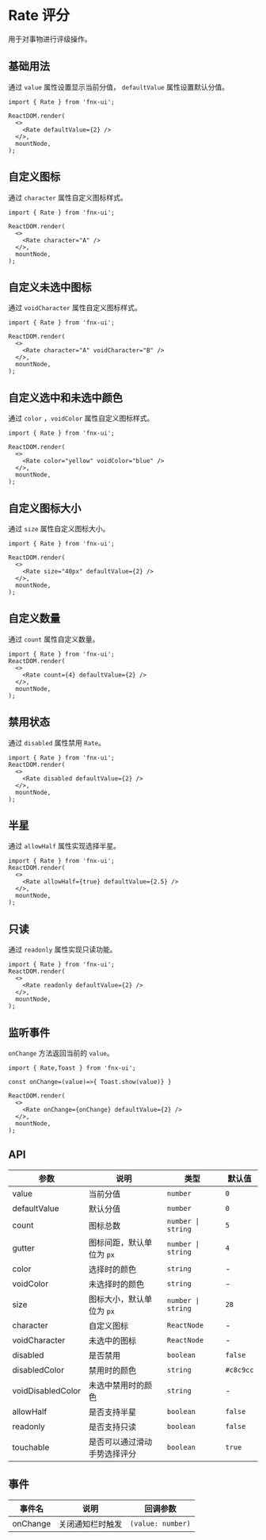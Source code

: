 # Rate 评分

用于对事物进行评级操作。

## 基础用法

通过 `value` 属性设置显示当前分值， `defaultValue` 属性设置默认分值。

```tsx
import { Rate } from 'fnx-ui';

ReactDOM.render(
  <>
    <Rate defaultValue={2} />
  </>,
  mountNode,
);
```

## 自定义图标

通过 `character` 属性自定义图标样式。

```tsx
import { Rate } from 'fnx-ui';

ReactDOM.render(
  <>
    <Rate character="A" />
  </>,
  mountNode,
);
```

## 自定义未选中图标

通过 `voidCharacter` 属性自定义图标样式。

```tsx
import { Rate } from 'fnx-ui';

ReactDOM.render(
  <>
    <Rate character="A" voidCharacter="B" />
  </>,
  mountNode,
);
```

## 自定义选中和未选中颜色

通过 `color` ，`voidColor` 属性自定义图标样式。

```tsx
import { Rate } from 'fnx-ui';

ReactDOM.render(
  <>
    <Rate color="yellow" voidColor="blue" />
  </>,
  mountNode,
);
```

## 自定义图标大小

通过 `size` 属性自定义图标大小。

```tsx
import { Rate } from 'fnx-ui';

ReactDOM.render(
  <>
    <Rate size="40px" defaultValue={2} />
  </>,
  mountNode,
);
```

## 自定义数量

通过 `count` 属性自定义数量。

```tsx
import { Rate } from 'fnx-ui';
ReactDOM.render(
  <>
    <Rate count={4} defaultValue={2} />
  </>,
  mountNode,
);
```

## 禁用状态

通过 `disabled` 属性禁用 `Rate`。

```tsx
import { Rate } from 'fnx-ui';
ReactDOM.render(
  <>
    <Rate disabled defaultValue={2} />
  </>,
  mountNode,
);
```

## 半星

通过 `allowHalf` 属性实现选择半星。

```tsx
import { Rate } from 'fnx-ui';
ReactDOM.render(
  <>
    <Rate allowHalf={true} defaultValue={2.5} />
  </>,
  mountNode,
);
```

## 只读

通过 `readonly` 属性实现只读功能。

```tsx
import { Rate } from 'fnx-ui';
ReactDOM.render(
  <>
    <Rate readonly defaultValue={2} />
  </>,
  mountNode,
);
```

## 监听事件

`onChange` 方法返回当前的 `value`。

```tsx
import { Rate,Toast } from 'fnx-ui';

const onChange=(value)=>{ Toast.show(value)} }

ReactDOM.render(
  <>
    <Rate onChange={onChange} defaultValue={2} />
  </>,
  mountNode,
);
```

## API

| 参数              | 说明                         | 类型               | 默认值    |
| ----------------- | ---------------------------- | ------------------ | --------- |
| value             | 当前分值                     | `number`           | `0`       |
| defaultValue      | 默认分值                     | `number`           | `0`       |
| count             | 图标总数                     | `number \| string` | `5`       |
| gutter            | 图标间距，默认单位为 `px`    | `number \| string` | `4`       |
| color             | 选择时的颜色                 | `string`           | -         |
| voidColor         | 未选择时的颜色               | `string`           | -         |
| size              | 图标大小，默认单位为 `px`    | `number \| string` | `28`      |
| character         | 自定义图标                   | `ReactNode`        | -         |
| voidCharacter     | 未选中的图标                 | `ReactNode`        | -         |
| disabled          | 是否禁用                     | `boolean`          | `false`   |
| disabledColor     | 禁用时的颜色                 | `string`           | `#c8c9cc` |
| voidDisabledColor | 未选中禁用时的颜色           | `string`           | -         |
| allowHalf         | 是否支持半星                 | `boolean`          | `false`   |
| readonly          | 是否支持只读                 | `boolean`          | `false`   |
| touchable         | 是否可以通过滑动手势选择评分 | `boolean`          | `true`    |

## 事件

| 事件名   | 说明             | 回调参数          |
| -------- | ---------------- | ----------------- |
| onChange | 关闭通知栏时触发 | `(value: number)` |
